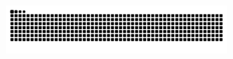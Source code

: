 <picture>
  <source media="(prefers-color-scheme: dark)" srcset="https://raw.githubusercontent.com/JhonnyRodrigues/JhonnyRodrigues/output/github-contribution-grid-snake-dark.svg">
  <source media="(prefers-color-scheme: light)" srcset="https://raw.githubusercontent.com/JhonnyRodrigues/JhonnyRodrigues/output/github-contribution-grid-snake.svg">
  <img alt="github contribution grid snake animation" src="https://raw.githubusercontent.com/JhonnyRodrigues/JhonnyRodrigues/output/github-contribution-grid-snake.svg">
</picture>
<!--
**JhonnyRodrigues/JhonnyRodrigues** is a ✨ _special_ ✨ repository because its `README.md` (this file) appears on your GitHub profile.

Here are some ideas to get you started:

- 🔭 I’m currently working on ...
- 🌱 I’m currently learning ...
- 👯 I’m looking to collaborate on ...
- 🤔 I’m looking for help with ...
- 💬 Ask me about ...
- 📫 How to reach me: ...
- 😄 Pronouns: ...
- ⚡ Fun fact: ...
-->
